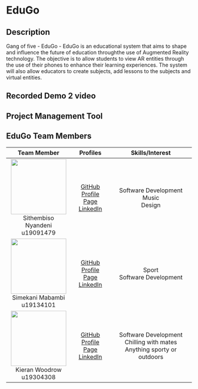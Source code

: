 # EduGo

## Description 
Gang of five - EduGo - EduGo is an educational system that aims to shape and influence the future of education throughthe use of Augmented Reality technology. The objective is to allow students to view AR entities through the use of their phones to enhance their learning experiences. The system will also allow educators to create subjects, add lessons to the subjects and virtual entities.  

## Recorded Demo 2 video

## Project Management Tool


## EduGo Team Members 

| **Team Member** | **Profiles** | **Skills/Interest**
| :-----: | :-----: | :-----: |
| [<img src="https://media-exp1.licdn.com/dms/image/C4E03AQGOsUA7Dr1GxA/profile-displayphoto-shrink_200_200/0/1614194042425?e=1624492800&v=beta&t=b-xFpjVa6o8i-DgHRc_IE8_mONN8fb-1aIKBvdyFkDE" width="150" height="150">](https://github.com/sthenyandeni "Sithembiso Nyandeni") <br/> Sithembiso Nyandeni <br/> u19091479 | [GitHub](https://github.com/sthenyandeni) <br/> [Profile Page](https://github.com/sthenyandeni) <br/> [LinkedIn](https://www.linkedin.com/in/sithembiso-nyandeni-b8884b1b2) <br/> | Software Development <br/> Music <br/> Design <br/>
| [<img src="https://media-exp3.licdn.com/dms/image/C4D03AQGR34cxgsGKQA/profile-displayphoto-shrink_800_800/0/1594897821188?e=1629936000&v=beta&t=huyr5KuwQbHtCmgw0lFj5kptZMKR2vDxahA6ZfES9pU" width="150" height="150">](https://github.com/simekani18 "Simekani Mabambi") <br/> Simekani Mabambi <br/> u19134101 | [GitHub](https://github.com/simekani18) <br/> [Profile Page](https://github.com/simekani18) <br/> [LinkedIn](https://www.linkedin.com/in/simekani/) <br/> |Sport <br/> Software Development <br/>
| [<img src="https://media-exp3.licdn.com/dms/image/C5603AQG9Us4gHtn-_g/profile-displayphoto-shrink_800_800/0/1624188366165?e=1629936000&v=beta&t=zkOQjOyaod1Eeby5dEnmvM3pNdr0wTF6wKA-VUQrFJE" width="150" height="150">](https://github.com/kieran-woodrow "Kieran Woodrow") <br/> Kieran Woodrow <br/> u19304308 | [GitHub](https://github.com/kieran-woodrow) <br/> [Profile Page](https://github.com/sthenyandeni) <br/> [LinkedIn](https://www.linkedin.com/in/kieran-woodrow-3b915b210/) <br/> | Software Development <br/> Chilling with mates <br/> Anything sporty or outdoors <br/>

